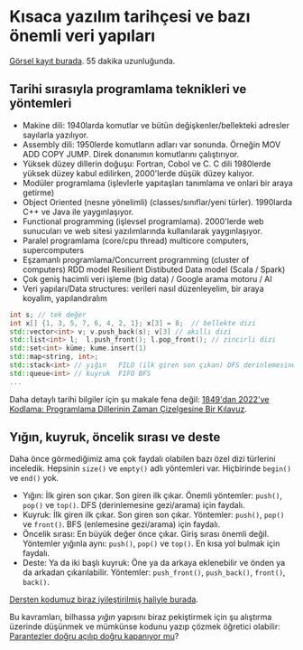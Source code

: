 Kısaca yazılım tarihçesi ve bazı önemli veri yapıları
====

[Görsel kayıt burada](https://drive.google.com/file/d/1HFgtYu63jB1Rfmr1tatwwjs1TSlhdHUC). 55 dakika uzunluğunda.

Tarihi sırasıyla programlama teknikleri ve yöntemleri
----
- Makine dili: 1940larda komutlar ve bütün değişkenler/bellekteki adresler sayılarla yazılıyor.
- Assembly dili: 1950lerde komutların adları var sonunda. Örneğin MOV ADD COPY JUMP. Direk donanımın komutlarını çalıştırıyor.
- Yüksek düzey dillerin doğuşu: Fortran, Cobol ve C. C dili 1980lerde yüksek düzey kabul edilirken, 2000'lerde düşük düzey kalıyor.
- Modüler programlama (işlevlerle yapıtaşları tanımlama ve onlari bir araya getirme)
- Object Oriented (nesne yönelimli) (classes/sınıflar/yeni türler). 1990larda C++ ve Java ile yaygınlaşıyor.
- Functional programming (işlevsel programlama). 2000'lerde web sunucuları ve web sitesi yazılımlarında kullanılarak yaygınlaşıyor.
- Paralel programlama (core/cpu thread)  multicore computers, supercomputers
- Eşzamanlı programlama/Concurrent programming (cluster of computers) 
  RDD model Resilient Distibuted Data model (Scala / Spark) 
- Çok geniş hacimli veri işleme (big data) / Google arama motoru / AI
- Veri yapıları/Data structures: verileri nasıl düzenleyelim, bir araya koyalim, yapılandıralım
```c++
int s; // tek değer
int x[] {1, 3, 5, 7, 6, 4, 2, 1}; x[3] = 8;  // bellekte dizi
std::vector<int> v; v.push_back(s); v[3] // akıllı dizi
std::list<int> l;  l.push_front(); l.pop_front(); // zincirli dizi
std::set<int> küme; kume.insert(1) 
std::map<string, int>;
std::stack<int> // yığın   FILO (ilk giren son çıkan) DFS derinlemesine
std::queue<int> // kuyruk  FIFO BFS
...
```
Daha detaylı tarihi bilgiler için şu makale fena değil: [1849'dan 2022'ye Kodlama: Programlama Dillerinin Zaman Çizelgesine Bir Kılavuz](https://www.computer.org/publications/tech-news/insider-membership-news/timeline-of-programming-languages).

Yığın, kuyruk, öncelik sırası ve deste
----
Daha önce görmediğimiz ama çok faydalı olabilen bazı özel dizi türlerini inceledik. Hepsinin `size()` ve `empty()` adlı yöntemleri var. Hiçbirinde `begin()` ve `end()` yok.

- Yığın: İlk giren son çıkar. Son giren ilk çıkar. Önemli yöntemler: `push()`, `pop()` ve `top()`. DFS (derinlemesine gezi/arama) için faydalı.
- Kuyruk: İlk giren ilk çıkar. Son giren son çıkar. Yöntemler: `push()`, `pop()` ve `front()`. BFS (enlemesine gezi/arama) için faydalı.
- Öncelik sırası: En büyük değer önce çıkar. Giriş sırası önemli değil. Yöntemler yığınla aynı: `push()`, `pop()` ve `top()`. En kısa yol bulmak için faydalı.
- Deste: Ya da iki başlı kuyruk: Öne ya da arkaya eklenebilir ve önden ya da arkadan çıkarılabilir. Yöntemler: `push_front()`, `push_back()`, `front()`, `back()`.

[Dersten kodumuz biraz iyileştirilmiş haliyle burada](https://onlinegdb.com/g-bZYoHcx).

Bu kavramları, bilhassa *yığın* yapısını biraz pekiştirmek için şu alıştırma üzerinde düşünmek ve mümkünse kodunu yazıp çözmek öğretici olabilir: [Parantezler doğru açılıp doğru kapanıyor mu](https://onlinegdb.com/Gk91i3N7K)? 
